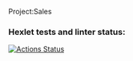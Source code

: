 Project:Sales
### Hexlet tests and linter status:
[![Actions Status](https://github.com/mnightshade/data-analytics-project-92/actions/workflows/hexlet-check.yml/badge.svg)](https://github.com/mnightshade/data-analytics-project-92/actions)
